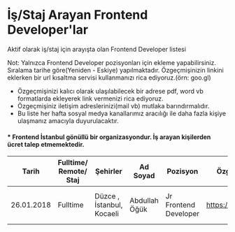 # İş/Staj Arayan Frontend Developer'lar
Aktif olarak iş/staj için arayışta olan Frontend Developer listesi

Not: Yalnızca Frontend Developer pozisyonları için ekleme yapabilirsiniz. Sıralama tarihe göre(Yeniden - Eskiye) yapılmaktadır. Özgeçmişinizin linkini eklerken bir url kısaltma servisi kullanmanızı rica ediyoruz.(örn: goo.gl)

- Özgeçmişinizi kalıcı olarak ulaşılabilecek bir adrese pdf, word vb formatlarda ekleyerek link vermenizi rica ediyoruz.
- Özgeçmişiniz iletişim adreslerinizi(mail vb) mutlaka barındırmalıdır.
- Bu liste her hafta sosyal medya kanallarımız aracılığı ile daha fazla kişiye ulaşmanız amacıyla duyurulacaktır.

#### * Frontend İstanbul gönüllü bir organizasyondur. İş arayan kişilerden ücret talep etmemektedir.

|Tarih      | Fulltime/ Remote/ Staj     | Şehirler | Ad Soyad        | Pozisyon   | Özgeçmiş Linki   | Dil/Teknoloji   |
|-----------|------------|-----------------|------------|------------------|------------------|---------|
|26.01.2018 | Fulltime  | Düzce , İstanbul, Kocaeli  | Abdullah Öğük | Jr Frontend Developer | https://goo.gl/vAuYDn | Html/Css, JavaScript, React, Meteor js
